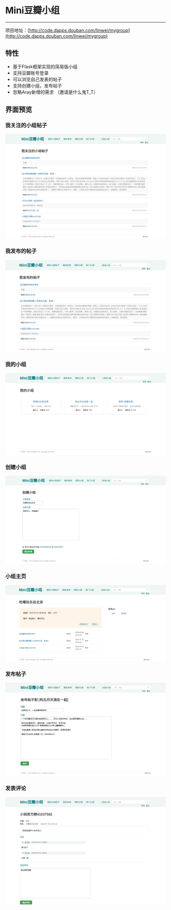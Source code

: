 # Mini豆瓣小组
---

项目地址：[http://code.dapps.douban.com/linwei/mygroup](http://code.dapps.douban.com/linwei/mygroup)

## 特性
- 基于Flask框架实现的简易版小组
- 支持豆瓣账号登录
- 可以浏览自己发表的帖子
- 支持创建小组，发布帖子
- 忽略Aray新增的需求 （邀请是什么鬼T_T）

## 界面预览
### 我关注的小组帖子
![Alt text](./img/1437905527374.png)

### 我发布的帖子
![Alt text](./img/1437905580401.png)

### 我的小组
![Alt text](./img/1437905624071.png)

### 创建小组
![Alt text](./img/1437905672223.png)

### 小组主页
![Alt text](./img/1437905784773.png)

### 发布帖子
![Alt text](./img/1437906022323.png)

### 发表评论
![Alt text](./img/1437906429466.png)




